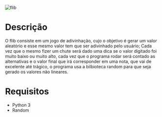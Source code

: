 ![flib](https://user-images.githubusercontent.com/96485637/155899784-df9db673-a84a-4c6b-9585-ccbf5a12c430.png)

# Descrição

O flib consiste em um jogo de adivinhação, cujo o objetivo é gerar um valor aleatório e esse mesmo valor tem que ser adivinhado pelo usuário; 
Cada vez que o mesmo fizer um chute será dado uma dica se o valor digitado foi muito baixo ou muito alto, cada vez que o programa
rodar será contado as alternativas e o valor final que irá corresponder em uma nota, que vai de excelente até trágico,
o programa usa a bilbioteca random para que seja gerado os valores não lineares. 

# Requisitos

* Python 3
* Random
